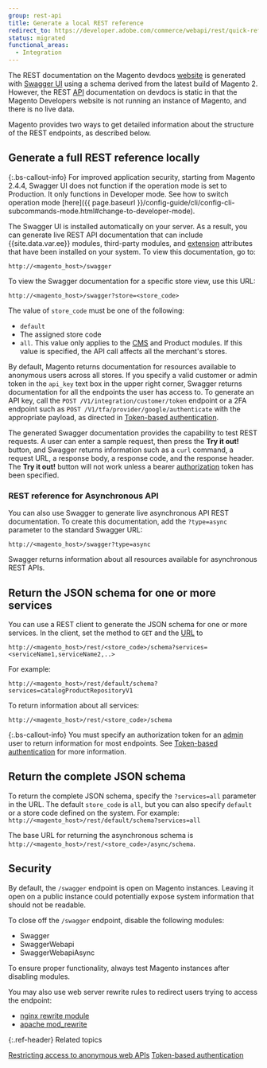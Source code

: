 ```yaml
---
group: rest-api
title: Generate a local REST reference
redirect_to: https://developer.adobe.com/commerce/webapi/rest/quick-reference/generate-local/
status: migrated
functional_areas:
  - Integration
---
```


The REST documentation on the Magento devdocs [website](https://glossary.magento.com/website) is generated with [Swagger UI](https://swagger.io) using a schema derived from the latest build of Magento 2. However, the REST [API](https://glossary.magento.com/api) documentation on devdocs is static in that the Magento Developers website is not running an instance of Magento, and there is no live data.

Magento provides two ways to get detailed information about the structure of the REST endpoints, as described below.

## Generate a full REST reference locally

{:.bs-callout-info}
For improved application security, starting from Magento 2.4.4, Swagger UI does not function if the operation mode is set to Production. It only functions in Developer mode.
See how to switch operation mode [here]({{ page.baseurl }}/config-guide/cli/config-cli-subcommands-mode.html#change-to-developer-mode).

The Swagger UI is installed automatically on your server. As a result, you can generate live REST API documentation that can include {{site.data.var.ee}} modules, third-party modules, and [extension](https://glossary.magento.com/extension) attributes that have been installed on your system. To view this documentation, go to:

`http://<magento_host>/swagger`

To view the Swagger documentation for a specific store view, use this URL:

 `http://<magento_host>/swagger?store=<store_code>`

 The value of `store_code` must be one of the following:

-  `default`
-  The assigned store code
-  `all`. This value only applies to the [CMS](https://glossary.magento.com/cms) and Product modules. If this value is specified, the API call affects all the merchant's stores.

By default, Magento returns documentation for resources available to anonymous users across all stores. If you specify a valid customer or admin token in the `api_key` text box in the upper right corner, Swagger returns documentation for all the endpoints the user has access to. To generate an API key, call the `POST /V1/integration/customer/token` endpoint or a 2FA endpoint such as `POST /V1/tfa/provider/google/authenticate` with the appropriate payload, as directed in [Token-based authentication](https://developer.adobe.com/commerce/webapi/get-started/authentication/gs-authentication-token).

The generated Swagger documentation provides the capability to test REST requests. A user can enter a sample request, then press the **Try it out!** button, and Swagger returns information such as a `curl` command, a request URL, a response body, a response code, and the response header. The **Try it out!** button will not work unless a bearer [authorization](https://glossary.magento.com/authorization) token has been specified.

### REST reference for Asynchronous API

You can also use Swagger to generate live asynchronous API REST documentation. To create this documentation, add the `?type=async` parameter to the standard Swagger URL:

`http://<magento_host>/swagger?type=async`

Swagger returns information about all resources available for asynchronous REST APIs.

## Return the JSON schema for one or more services

You can use a REST client to generate the JSON schema for one or more services. In the client, set the method to `GET` and the [URL](https://glossary.magento.com/url) to

`http://<magento_host>/rest/<store_code>/schema?services=<serviceName1,serviceName2,..>`

For example:

`http://<magento_host>/rest/default/schema?services=catalogProductRepositoryV1`

To return information about all services:

`http://<magento_host>/rest/<store_code>/schema`

{:.bs-callout-info}
You must specify an authorization token for an [admin](https://glossary.magento.com/admin) user to return information for most endpoints. See [Token-based authentication](https://developer.adobe.com/commerce/webapi/get-started/authentication/gs-authentication-token) for more information.

## Return the complete JSON schema

To return the complete JSON schema, specify the `?services=all` parameter in the URL. The default `store_code` is `all`, but you can also specify `default` or a store code defined on the system. For example: `http://<magento_host>/rest/default/schema?services=all`

The base URL for returning the asynchronous schema is `http://<magento_host>/rest/<store_code>/async/schema`.

## Security

By default, the `/swagger` endpoint is open on Magento instances. Leaving it open on a public instance could potentially expose system information that should not be readable.

To close off the `/swagger` endpoint, disable the following modules:

-  Swagger
-  SwaggerWebapi
-  SwaggerWebapiAsync

To ensure proper functionality, always test Magento instances after disabling modules.

You may also use web server rewrite rules to redirect users trying to access the endpoint:

-  [nginx rewrite module](https://nginx.org/en/docs/http/ngx_http_rewrite_module.html#rewrite)
-  [apache mod_rewrite](https://httpd.apache.org/docs/2.4/rewrite/)

{:.ref-header}
Related topics

[Restricting access to anonymous web APIs](https://developer.adobe.com/commerce/webapi/rest/use-rest/anonymous-api-security)
[Token-based authentication](https://developer.adobe.com/commerce/webapi/get-started/authentication/gs-authentication-token)
